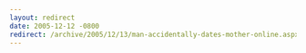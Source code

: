 ```yaml
---
layout: redirect
date: 2005-12-12 -0800
redirect: /archive/2005/12/13/man-accidentally-dates-mother-online.aspx/
---
```

